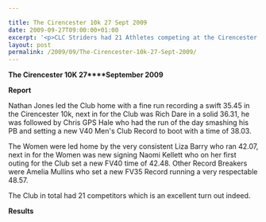 ```yaml
---

title: The Cirencester 10k 27 Sept 2009
date: 2009-09-27T09:00:00+01:00
excerpt: '<p>CLC Striders had 21 Athletes competing at the Cirencester 10k on 27th September 2009. The Club Produced 3 Club Records and some very satisfying performances on a very warm and sunny day. See full Report/Results and Photos by clicking below. Well done to you all Brendan Ward, Club Chairman The Cirencester 10k 27 Sept 2009 Photos Report Results</p>'
layout: post
permalink: /2009/09/The-Cirencester-10k-27-Sept-2009/
---
```

**The Cirencester 10K 27****September 2009**

**<a name="Report"></a>**

**Report**</p> 

Nathan Jones led the Club home with a fine run recording a swift 35.45 in the Cirencester 10k, next in for the Club was Rich Dare in a solid 36.31, he was followed by Chris GPS Hale who had the run of the day smashing his PB and setting a new V40 Men's Club Record to boot with a time of 38.03. 

The Women were led home by the very consistent Liza Barry who ran 42.07, next in for the Women was new signing Naomi Kellett who on her first outing for the Club set a new FV40 time of 42.48. Other Record Breakers were Amelia Mullins who set a new FV35 Record running a very respectable 48.57.

The Club in total had 21 competitors which is an excellent turn out indeed.

<a name="Report"></a>**Results**

<map name="100109w.jpg">
  <area shape="RECT" coords="677,27,696,48" alt="Race Winner" />
  
  <area shape="RECT" coords="379,28,393,45" alt="Sarah Greef" />
  
  <area shape="RECT" coords="354,28,368,46" alt="Rachel Vines" />
  
  <area shape="RECT" coords="303,28,318,46" alt="Anna Maughan" />
  
  <area shape="RECT" coords="206,28,220,46" alt="Dawn Addinall" />
  
  <area shape="RECT" coords="86,28,103,46" alt="Alex Evans" />
</map>

<map name="100109m.jpg">
  <area shape="RECT" coords="63,31,76,45" alt="Clive Scott" />
  
  <area shape="RECT" coords="112,32,121,44" alt="Paul Davies" />
  
  <area shape="RECT" coords="118,32,129,43" alt="Paul Stonuary" />
  
  <area shape="RECT" coords="223,29,236,47" alt="James Gibbs" />
  
  <area shape="RECT" coords="255,29,264,42" alt="David Smeath" />
  
  <area shape="RECT" coords="263,28,272,43" alt="Chris Hale" />
  
  <area shape="RECT" coords="275,31,288,45" alt="Rob Shute" />
  
  <area shape="RECT" coords="308,31,321,45" alt="Billy Bradshaw" />
  
  <area shape="RECT" coords="582,29,594,46" alt="Will Ferguson" />
  
  <area shape="RECT" coords="680,30,694,45" alt="Race Winner" />
</map>
